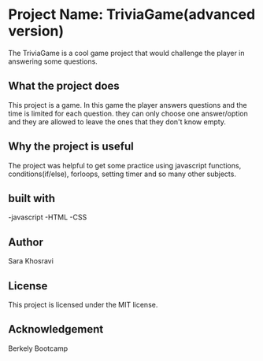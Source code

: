 # Project Name: TriviaGame(advanced version)
The TriviaGame is a cool game project that would challenge the player in answering some questions.

## What the project does
This project is a game. In this game the player answers questions and the time is limited for each question. they can only choose one answer/option and they are allowed to leave the ones that they don't know empty.

## Why the project is useful
The project was helpful to get some practice using javascript functions, conditions(if/else), forloops, setting timer and so many other subjects.
## built with
-javascript
-HTML
-CSS

## Author
 Sara Khosravi
## License
This project is licensed under the MIT license.

## Acknowledgement
Berkely Bootcamp
